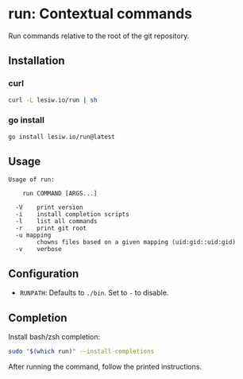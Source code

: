 # run: Contextual commands

Run commands relative to the root of the git repository.

## Installation

### curl

```sh
curl -L lesiw.io/run | sh
```

### go install

```sh
go install lesiw.io/run@latest
```

## Usage

```
Usage of run:

    run COMMAND [ARGS...]

  -V    print version
  -i    install completion scripts
  -l    list all commands
  -r    print git root
  -u mapping
        chowns files based on a given mapping (uid:gid::uid:gid)
  -v    verbose
```

## Configuration

* `RUNPATH`: Defaults to `./bin`. Set to `-` to disable.

## Completion

Install bash/zsh completion:

```sh
sudo "$(which run)" --install-completions
```

After running the command, follow the printed instructions.
